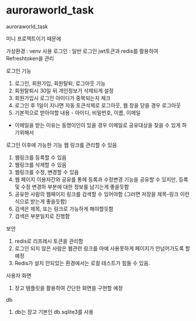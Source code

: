 # auroraworld_task
auroraworld_task

미니 프로젝트이기 때문에

가상환경 : venv 사용
로그인 : 일반 로그인 jwt토큰과 redis를 활용하여 Refreshtoken을 관리

로그인 기능 
1. 로그인, 회원가입, 회원탈퇴, 로그아웃 기능
2. 회원탈퇴시 30일 뒤 개인정보가 삭제되게 설정
3. 회원가입시 로그인 아이디가 중복되는지 체크
4. 로그인 후 1일이 지나면 자동 토큰삭제로 로그아웃, 웹 창을 닫을 경우 로그아웃
5. 기본적으로 받아야할 내용 - 아이디, 비밀번호, 이름, 이메일
 - 이메일을 받는 이유는 동명이인이 있을 경우 이메일로 공유대상을 찾을 수 있게 하기위해서

로그인 이후에 가능한 기능
웹 링크를 관리할 수 있음
1. 웹링크를 등록할 수 있음
2. 웹링크를 삭제할 수 있음
3. 웹링크를 수정, 변경할 수 있음
4. 웹 페이지 이용자간와 공유를 통헤 등록과 수정변경 기능을 공유할 수 있지만, 등록 및 수정 변경하 부분에 대한 정보를 남기는게 좋을듯함
5. 공유한 사람의 웹페이지 링크를 검색할 수 있어야함 (그러면 저장을 제목-링크 이런식으로 받는게 좋을듯함)
6. 검색은 제목, 또는 링크로 가능하게 해야할듯함
7. 검색은 부분일치로 진행함

보안
1. redis로 리프레시 토큰을 관리함
2. 로그인 되지 않은 사람은 웹관련 링크를 아예 사용못하게 페이지가 안넘어가도록 할 예정
3. Redis가 설치 안되있는 환경에서는 로컬 테스트가 힘들 수 있음. 

사용자 화면
1. 장고 템플릿을 활용하여 간단한 화면을 구현할 예정

db 
1. db는 장고 기본인 db.sqlite3를 사용